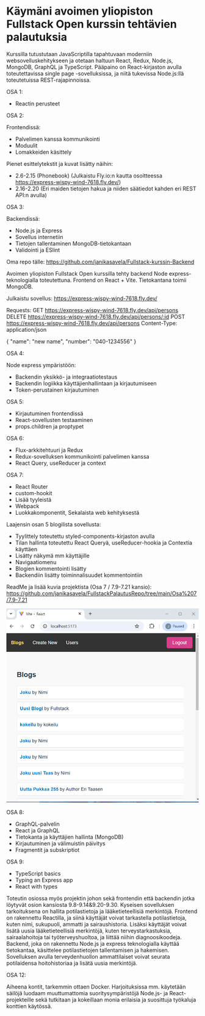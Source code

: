 # Käymäni avoimen yliopiston Fullstack Open kurssin tehtävien palautuksia

Kurssilla tutustutaan JavaScriptilla tapahtuvaan moderniin websovelluskehitykseen ja otetaan haltuun React, Redux, Node.js, MongoDB, GraphQL ja TypeScript. Pääpaino on React-kirjaston avulla toteutettavissa single page -sovelluksissa, ja niitä tukevissa Node.js:llä toteutetuissa REST-rajapinnoissa.

OSA 1:

- Reactin perusteet

OSA 2:

Frontendissä:

- Palvelimen kanssa kommunikointi
- Moduulit
- Lomakkeiden käsittely

Pienet esittelytekstit ja kuvat lisätty näihin:

- 2.6-2.15 (Phonebook) (Julkaistu Fly.io:n kautta osoitteessa https://express-wispy-wind-7618.fly.dev/)
- 2.16-2.20 (Eri maiden tietojen hakua ja niiden säätiedot kahden eri REST API:n avulla)

OSA 3:

Backendissä:

- Node.js ja Express
- Sovellus internetiin
- Tietojen tallentaminen MongoDB-tietokantaan
- Validointi ja ESlint

Oma repo tälle: https://github.com/janikasavela/Fullstack-kurssin-Backend

Avoimen yliopiston Fullstack Open kurssilla tehty backend Node express-teknologialla toteutettuna. Frontend on React + Vite. Tietokantana toimii MongoDB.

Julkaistu sovellus: https://express-wispy-wind-7618.fly.dev/

Requests: GET https://express-wispy-wind-7618.fly.dev/api/persons DELETE https://express-wispy-wind-7618.fly.dev/api/persons/:id POST https://express-wispy-wind-7618.fly.dev/api/persons Content-Type: application/json

{ "name": "new name", "number": "040-1234556" }

OSA 4:

Node express ympäristöön:

- Backendin yksikkö- ja integraatiotestaus
- Backendin logiikka käyttäjienhallintaan ja kirjautumiseen
- Token-perustainen kirjautuminen

OSA 5:

- Kirjautuminen frontendissä
- React-sovellusten testaaminen
- props.children ja proptypet

OSA 6:

- Flux-arkkitehtuuri ja Redux
- Redux-sovelluksen kommunikointi palvelimen kanssa
- React Query, useReducer ja context

OSA 7:

- React Router
- custom-hookit
- Lisää tyyleistä
- Webpack
- Luokkakomponentit, Sekalaista web kehityksestä

Laajensin osan 5 blogilista sovellusta:

- Tyylittely toteutettu styled-components-kirjaston avulla
- Tilan hallinta toteutettu React Queryä, useReducer-hookia ja Contextia käyttäen
- Lisätty näkymä mm käyttäjille
- Navigaatiomenu
- Blogien kommentointi lisätty
- Backendiin lisätty toiminnalisuudet kommentointiin

ReadMe ja lisää kuvia projektista (Osa 7 / 7.9-7.21 kansio):
https://github.com/janikasavela/FullstackPalautusRepo/tree/main/Osa%207/7.9-7.21

<img src="image.png" alt="alt text" width="550"/>

OSA 8:

- GraphQL-palvelin
- React ja GraphQL
- Tietokanta ja käyttäjien hallinta (MongoDB)
- Kirjautuminen ja välimuistin päivitys
- Fragmentit ja subskriptiot

OSA 9:

- TypeScript basics
- Typing an Express app
- React with types

Toteutin osiossa myös projektin johon sekä frontendin että backendin jotka löytyvät osion kansiosta 9.8-9.14&9.20-9.30. Kyseisen sovelluksen tarkoituksena on hallita potilastietoja ja lääketieteellisiä merkintöjä. Frontend on rakennettu Reactilla, ja siinä käyttäjät voivat tarkastella potilastietoja, kuten nimi, sukupuoli, ammatti ja sairaushistoria. Lisäksi käyttäjät voivat lisätä uusia lääketieteellisiä merkintöjä, kuten terveystarkastuksia, sairaalahoitoja tai työterveyshuoltoa, ja liittää niihin diagnoosikoodeja. Backend, joka on rakennettu Node.js ja express teknologialla käyttää tietokantaa, käsittelee potilastietojen tallentamisen ja hakemisen. Sovelluksen avulla terveydenhuollon ammattilaiset voivat seurata potilaidensa hoitohistoriaa ja lisätä uusia merkintöjä.

OSA 12:

Aiheena kontit, tarkemmin ottaen Docker. Harjoituksissa mm. käytetään säilöjä luodaam muuttumattomia suoritysympäristöjä Node.js- ja React-projekteille sekä tutkitaan ja kokeillaan monia erilaisia ja suosittuja työkaluja konttien käytössä.
